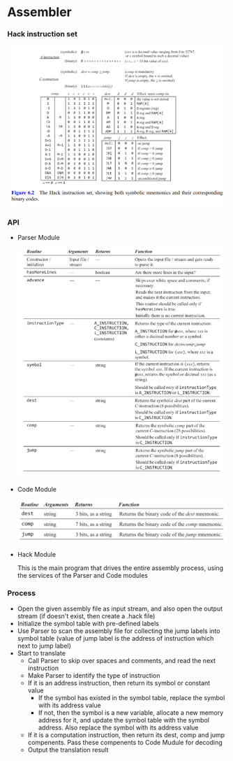 # Assembler

### Hack instruction set

![hack instruction set](imgs/hack.png)

### API

- Parser Module

  ![parser](imgs/parser.png)

- Code Module

  ![code](imgs/code.png)

- Hack Module

  This is the main program that drives the entire assembly process, using the services of the Parser and Code  modules

### Process

- Open the given assembly file as input stream, and also open the output stream (if doesn't exist, then create a .hack file)
- Initialize the symbol table with pre-defined labels
- Use Parser to scan the assembly file for collecting the jump labels into symbol table (value of jump label is the address of instruction which next to jump label)
- Start to translate
  - Call Parser to skip over spaces and comments, and read the next instruction
  - Make Parser to identify the type of instruction
  - If it is an address instruction, then return its symbol or constant value
    - If the symbol has existed in the symbol table, replace the symbol with its address value
    - If not, then the symbol is a new variable, allocate a new memory address for it, and update the symbol table with the symbol address. Also replace the symbol with its address value
  - If it is a computation instruction, then return its dest, comp and jump compenents. Pass these compenents to Code Mudule for decoding
  - Output the translation result